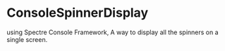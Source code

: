 # ConsoleSpinnerDisplay
using Spectre Console Framework,
A way to display all the spinners on a single screen.
